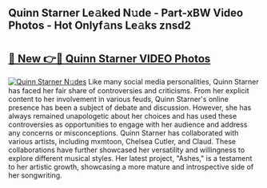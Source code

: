 ## Quinn Starner Le𝚊ked N𝚞de - Part-xBW Video Photos - Hot Onlyf𝚊ns Le𝚊ks znsd2

# <h2><a href="http://ab51495.deff.icu/?id=Quinn+Starner">🔗 New 👉🔴 Quinn Starner VIDEO Photos</a></h2>

[![Quinn Starner N𝚞des](https://i.imgur.com/rIISA9y.gif)](http://ab51495.deff.icu/?id=Quinn+Starner)
Like many social media personalities, Quinn Starner has faced her fair share of controversies and criticisms. From her explicit content to her involvement in various feuds, Quinn Starner's online presence has been a subject of debate and discussion. However, she has always remained unapologetic about her choices and has used these controversies as opportunities to engage with her audience and address any concerns or misconceptions. Quinn Starner has collaborated with various artists, including mxmtoon, Chelsea Cutler, and Claud. These collaborations have further showcased her versatility and willingness to explore different musical styles. Her latest project, "Ashes," is a testament to her artistic growth, showcasing a more mature and introspective side of her songwriting.

